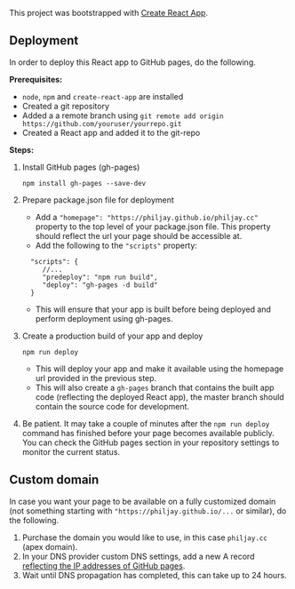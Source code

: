 This project was bootstrapped with [Create React App](https://github.com/facebook/create-react-app).

## Deployment

In order to deploy this React app to GitHub pages, do the following.

**Prerequisites:**
- `node`, `npm` and `create-react-app` are installed
- Created a git repository
- Added a a remote branch using `git remote add origin https://github.com/youruser/yourrepo.git`
- Created a React app and added it to the git-repo


**Steps:**
1. Install GitHub pages (gh-pages)

    `npm install gh-pages --save-dev`

2. Prepare package.json file for deployment
   * Add a `"homepage": "https://philjay.github.io/philjay.cc"` property to the top level of your package.json file. This property should reflect the url your page should be accessible at.
   * Add the following to the `"scripts"` property: 
    ```
      "scripts": {
         //...
         "predeploy": "npm run build",
         "deploy": "gh-pages -d build"
      }
    ```
    * This will ensure that your app is built before being deployed and perform deployment using gh-pages.
    
3. Create a production build of your app and deploy
    
    ```npm run deploy```
    * This will deploy your app and make it available using the homepage url provided in the previous step.
    * This will also create a `gh-pages` branch that contains the built app code (reflecting the deployed React app), the master branch should contain the source code for development.
    
4. Be patient. It may take a couple of minutes after the `npm run deploy` command has finished before your page becomes available publicly. You can check the GitHub pages section in your repository settings to monitor the current status.

## Custom domain

In case you want your page to be available on a fully customized domain (not something starting with `"https://philjay.github.io/...` or similar), do the following.

1. Purchase the domain you would like to use, in this case `philjay.cc` (apex domain).
2. In your DNS provider custom DNS settings, add a new A record [reflecting the IP addresses of GitHub pages](https://help.github.com/en/github/working-with-github-pages/managing-a-custom-domain-for-your-github-pages-site#configuring-an-apex-domain).
3. Wait until DNS propagation has completed, this can take up to 24 hours.


